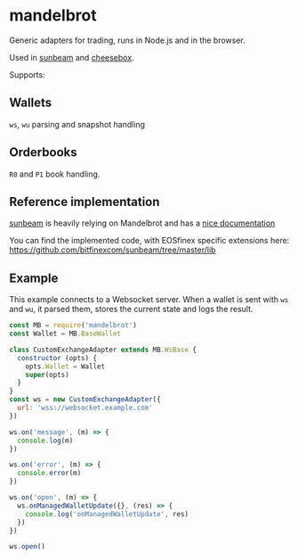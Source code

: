 # mandelbrot

Generic adapters for trading, runs in Node.js and in the browser.

Used in [sunbeam](https://github.com/bitfinexcom/sunbeam) and [cheesebox](https://github.com/bitfinexcom/cheesebox).

Supports:

## Wallets

`ws`, `wu` parsing and snapshot handling


## Orderbooks

`R0` and `P1` book handling.

## Reference implementation

[sunbeam](https://github.com/bitfinexcom/sunbeam) is heavily relying on Mandelbrot and has a [nice documentation](https://github.com/bitfinexcom/sunbeam#new-sunbeamopts--sunbeam)

You can find the implemented code, with EOSfinex specific extensions here: https://github.com/bitfinexcom/sunbeam/tree/master/lib

## Example

This example connects to a Websocket server. When a wallet is sent with
`ws` and `wu`, it parsed them, stores the current state and logs the result.


```js
const MB = require('mandelbrot')
const Wallet = MB.BaseWallet

class CustomExchangeAdapter extends MB.WsBase {
  constructor (opts) {
    opts.Wallet = Wallet
    super(opts)
  }
}
const ws = new CustomExchangeAdapter({
  url: 'wss://websocket.example.com'
})

ws.on('message', (m) => {
  console.log(m)
})

ws.on('error', (m) => {
  console.error(m)
})

ws.on('open', (m) => {
  ws.onManagedWalletUpdate({}, (res) => {
    console.log('onManagedWalletUpdate', res)
  })
})

ws.open()
```
